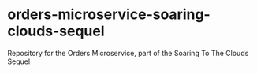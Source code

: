 # orders-microservice-soaring-clouds-sequel
Repository for the Orders Microservice, part of the Soaring To The Clouds Sequel
